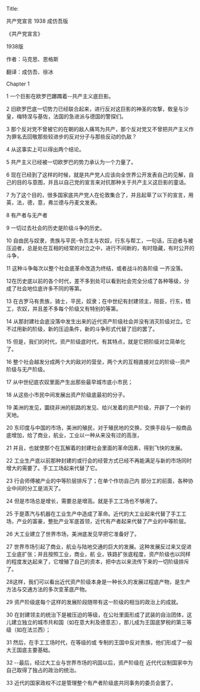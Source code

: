 Title:

共产党宣言 1938 成仿吾版

《共产党宣言》 
 
1938版

作者：马克思、恩格斯

翻译：成仿吾、徐冰

Chapter 1

1 一个巨影在欧罗巴躑躅着--共产主义底巨影。

2 旧欧罗巴底一切势力已经联合起来，进行反对这巨影的神圣的攻撃，敎皇与沙皇，梅特涅与基佐，法国的急进派与德国的警探们。 

3 那个反对党不曾被它的在朝的敌人痛骂为共产，那个反对党又不曾把共产主义作为罪名去回敬那些较进步的反对分子与那些反动的仇敌？ 

4 从这事实上可以得出两个结论。 

5 共产主义已经被一切欧罗巴的势力承认为一个力量了。 

6 现在已经到了这样的时候，就是共产党人应该向全世界公开发表自己的见解，自己的目的与意图，并且以自己党的宣言来对抗那种关于共产主义这巨影的童话。 

7 为了这个目的，很多国家底共产党人在伦敦集合了，并且起草了以下的宣言，用英，法，德，意，弗兰德与丹麦文发表。

8 有产者与无产者 

9 一切过去社会的历史是阶级斗争的历史。 

10 自由民与奴隶，贵族与平民-令页主与农奴，行东与帮工，一句话，压迫者与被压迫者，总是处在互相的经常的对立之中，进行不间断的，有时隐藏，有时公开的斗争，

11 这种斗争每次以整个社会底革命改造为终结，或者战斗的各阶级 一齐没落。 

12在历史底以前的各个时代，差不多到处可以看到社会完全分成了各种等级，分成了社会地位底许多不同的等第。

13 在古罗马有贵族，骑士，平民，奴隶；在中世纪有封建领主，陪臣，行东，牾工，农奴，并且差不多每个阶级又有特别的等第。 

14 从那封建社会底没落中发生出来的近代资产阶级社会并没有消灭阶级对立。它不过用新的阶级，新的压迫条件，新的斗争形式代替了旧的罢了。 

15 但是，我们的时代，资产阶级底时代，有其特点，就是它把阶级对立简单化了。

16 整个社会越发分成两个大的敌对的营垒，两个大的互相直接对立的阶级--资产阶级与无产阶级。 

17 从中世纪底农奴里面产生出那些最早城市底小市民；

18 从这些小市民中间发展出资产阶级底最初的分子。 

19 美洲的发见，圜绕非洲的航路的发见、给兴发着的资产阶级，开辟了一个新的天地。

20 东印度与中国的市场，美洲的殖民，对于殖民地的交换，交换手段与一般商品底增加，给了商业，航业，工业以一种从来没有过的高涨，

21 并且，也就使那个在瓦解着的封建社会里面的革命因素，得到飞快的发展。 

22 工业生产底以前那种封建的或行会的经菅方式已经不再能满足与新的市场同时增大的需要了。手工工场起来代替了它。

23 行会师傅被产业的中等阶层排斥了；在单个作坊自己内 部分工的前面，各种协业中间的分工是消灭了。 

24 但是市场总是增长，需要总是增高。就是手工工场也不够用了。

25 于是蒸汽与机器在工业生产中造成了革命。近代的大工业起来代替了手工工场，产业的富豪，整批产业军底首领，近代有产者起来代替了产业的中等阶层。 

26 大工业建立了世界市场，美洲底发见早把它准备好了。 

27 世界市场引起了商业，航业与陆地交通的巨大的发展。这种发展反过来又促进工业底扩张；并且按照工业，商业，航 业，铁路扩张底程度，资产阶级也以同样的程度发达起来了，它增殖了自己的资本，把中古以来流传下来的一切阶级排斥了。 

28这样，我们可以看出近代资产阶级本身是一种长久的发展过程底产物，是生产方法与交通方法的多次变革底产物。 

29 资产阶级底每个这样的发展阶段随带有这一阶级的相当的政治上的成就。

30 在封建领主的统治下是被压迫的等级，在公社里面形成了武装的自治团体，这儿建立独立的城市共和国（如在意大利及德意志），那儿成为王国底梦税的第三等级（如在法兰西）；

31 然后，在手工工场时代，在等级的或 专制的王国中反对贵族，他们形成了一般大王国底主要基础。

32 --最后，经过大工业与世界市场的巩固以后，资产阶级在 近代代议制国家中为自己取得了独占的政治的统治。

33 近代的国家政权不过是管理整个有产者阶级底共同事务的委员会罢了。 
